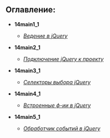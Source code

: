 ## Оглавление:  
- **14main1_1**
    - [*Ведение в jQuery*][1]

- **14main2_1**
    - [*Подключение jQuery к проекту*][2]

- **14main3_1**
    - [*Селекторы выбора jQuery*][3]

- **14main4_1**
    - [*Встроенные ф-ии в jQuery*][4]

- **14main5_1**
    - [*Обработчик событий в jQuery*][5]




[1]:https://github.com/InsPekToP/14_module_lessons/tree/master/14main1_1
[2]:https://github.com/InsPekToP/14_module_lessons/blob/master/14main2_1/js/index.js
[3]:https://github.com/InsPekToP/14_module_lessons/blob/master/14main3_1/index.html
[4]:https://github.com/InsPekToP/14_module_lessons/blob/master/14main4_1/index.html
[5]:
[6]: